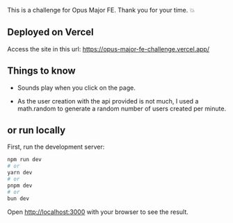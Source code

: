 This is a challenge for Opus Major FE.
Thank you for your time.
💥

## Deployed on Vercel

Access the site in this url: https://opus-major-fe-challenge.vercel.app/

## Things to know

- Sounds play when you click on the page.

- As the user creation with the api provided is not much, I used a math.random to generate a random number of users created per minute. 

## or run locally

First, run the development server:

```bash
npm run dev
# or
yarn dev
# or
pnpm dev
# or
bun dev
```

Open [http://localhost:3000](http://localhost:3000) with your browser to see the result.






